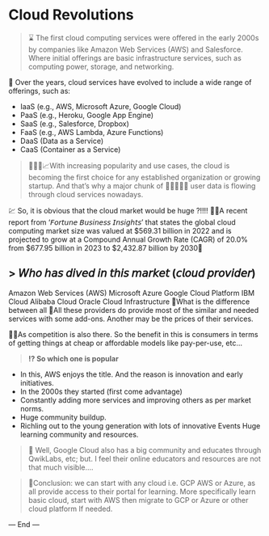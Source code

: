 # Cloud Revolutions


> ⌛ The first cloud computing services were offered in the early 2000s by companies like Amazon Web Services (AWS) and Salesforce. Where initial offerings are basic infrastructure services, such as computing power, storage, and networking.

📆 Over the years, cloud services have evolved to include a wide range of offerings, such as:

- IaaS (e.g., AWS, Microsoft Azure, Google Cloud)
- PaaS (e.g., Heroku, Google App Engine)
- SaaS (e.g., Salesforce, Dropbox)
- FaaS (e.g., AWS Lambda, Azure Functions)
- DaaS (Data as a Service)
- CaaS (Container as a Service)

> 👩🏻‍💻📈With increasing popularity and use cases, the cloud is becoming the first choice for any established organization or growing startup. And that’s why a major chunk of 🤵🏻🤷🏻‍♂️ user data is flowing through cloud services nowadays.

💹 So, it is obvious that the cloud market would be huge ?!!!!
🤌🏻A recent report from ‘𝘍𝘰𝘳𝘵𝘶𝘯𝘦 𝘉𝘶𝘴𝘪𝘯𝘦𝘴𝘴 𝘐𝘯𝘴𝘪𝘨𝘩𝘵𝘴’ that states the global cloud computing market size was valued at $569.31 billion in 2022 and is projected to grow at a Compound Annual Growth Rate (CAGR) of 20.0% from $677.95 billion in 2023 to $2,432.87 billion by 2030🦊

## > 𝘞𝘩𝘰 𝘩𝘢𝘴 𝘥𝘪𝘷𝘦𝘥 𝘪𝘯 𝘵𝘩𝘪𝘴 𝘮𝘢𝘳𝘬𝘦𝘵 (𝘤𝘭𝘰𝘶𝘥 𝘱𝘳𝘰𝘷𝘪𝘥𝘦𝘳)
Amazon Web Services (AWS)
Microsoft Azure
Google Cloud Platform
IBM Cloud
Alibaba Cloud
Oracle Cloud Infrastructure
🤔What is the difference between all
🤝All these providers do provide most of the similar and needed services with some add-ons. Another may be the prices of their services.

🤴🏻As competition is also there. So the benefit in this is consumers in terms of getting things at cheap or affordable models like pay-per-use, etc…

> **⁉️ So which one is popular**

- In this, AWS enjoys the title. And the reason is innovation and early initiatives.
- In the 2000s they started (first come advantage)
- Constantly adding more services and improving others as per market norms.
- Huge community buildup.
- Richling out to the young generation with lots of innovative Events
Huge learning community and resources.

> 🤖 Well, Google Cloud also has a big community and educates through QwikLabs, etc;
but. I feel their online educators and resources are not that much visible….

> 📝Conclusion: we can start with any cloud i.e. GCP AWS or Azure, as all provide access to their portal for learning.
More specifically learn basic cloud, start with AWS then migrate to GCP or Azure or other cloud platform If needed.

— End —

